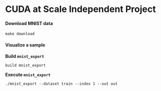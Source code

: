 # CUDA at Scale Independent Project

#### Download MNIST data

```shell
make download
```

#### Visualize a sample

**Build `mnist_export`**

```shell
build mnist_export
```

**Execute `mnist_export`**

```shell
./mnist_export --dataset train --index 1 --out out
```

